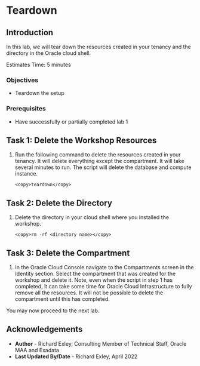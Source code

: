 # Teardown

## Introduction

In this lab, we will tear down the resources created in your tenancy and the directory in the Oracle cloud shell.

Estimates Time: 5 minutes

### Objectives

* Teardown the setup

### Prerequisites

* Have successfully or partially completed lab 1

## Task 1: Delete the Workshop Resources

1. Run the following command to delete the resources created in your tenancy. It will delete everything except the compartment. It will take several minutes to run. The script will delete the database and compute instance.

    ```
    <copy>teardown</copy>
    ```

## Task 2: Delete the Directory

1. Delete the directory in your cloud shell where you installed the workshop.

    ```
    <copy>rm -rf <directory name></copy>
    ```

## Task 3: Delete the Compartment

1. In the Oracle Cloud Console navigate to the Compartments screen in the Identity section. Select the compartment that was created for the workshop and delete it. Note, even when the script in step 1 has completed, it can take some time for Oracle Cloud Infrastructure to fully remove all the resources. It will not be possible to delete the compartment until this has completed.

You may now proceed to the next lab.

## Acknowledgements

* **Author** - Richard Exley, Consulting Member of Technical Staff, Oracle MAA and Exadata
* **Last Updated By/Date** - Richard Exley, April 2022

